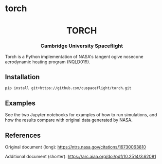 # torch

<p align="center">
	<h1 align="center">TORCH</h1>
	<h3 align="center">Cambridge University Spaceflight</h3>
</p>

Torch is a Python implementation of NASA's tangent ogive nosecone aerodynamic heating program (NQLD019).

## Installation
`pip install git+https://github.com/cuspaceflight/torch.git`

## Examples

See the two Jupyter notebooks for examples of how to run simulations, and how the results compare with original data generated by NASA.

## References

Original document (long): https://ntrs.nasa.gov/citations/19730063810

Additional document (shorter): https://arc.aiaa.org/doi/pdf/10.2514/3.62081

